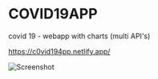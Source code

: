 # COVID19APP

covid 19 - webapp with charts (multi API's)

https://c0vid194pp.netlify.app/

![Screenshot]('./screenshots/1.png')
